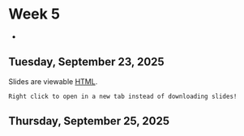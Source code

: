 # Week 5
-

## Tuesday, September 23, 2025


Slides are viewable [HTML](day_8.html). 

```{note}
Right click to open in a new tab instead of downloading slides!
```


## Thursday, September 25, 2025




